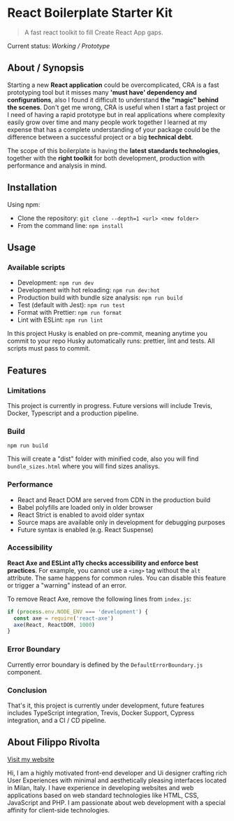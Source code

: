 # React Boilerplate Starter Kit

> A fast react toolkit to fill Create React App gaps.

Current status: _Working / Prototype_

## About / Synopsis

Starting a new **React application** could be overcomplicated, CRA is a fast prototyping tool but it misses many **'must have' dependency and configurations**, also I found it difficult to understand **the "magic" behind the scenes**. Don't get me wrong, CRA is useful when I start a fast project or I need of having a rapid prototype but in real applications where complexity easily grow over time and many people work together I learned at my expense that has a complete understanding of your package could be the difference between a successful project or a big **technical debt**.

The scope of this boilerplate is having the **latest standards technologies**, together with the **right toolkit** for both development, production with performance and analysis in mind.

## Installation

Using npm:

- Clone the repository: `git clone --depth=1 <url> <new folder>`
- From the command line: `npm install`

## Usage

### Available scripts

- Development: `npm run dev`
- Development with hot reloading: `npm run dev:hot`
- Production build with bundle size analysis: `npm run build`
- Test (default with Jest): `npm run test`
- Format with Prettier: `npm run format`
- Lint with ESLint: `npm run lint`

In this project Husky is enabled on pre-commit, meaning anytime you commit to your repo Husky automatically runs: prettier, lint and tests. All scripts must pass to commit.

## Features

### Limitations

This project is currently in progress. Future versions will include Trevis, Docker, Typescript and a production pipeline.

### Build

    npm run build

This will create a "dist" folder with minified code, also you will find `bundle_sizes.html` where you will find sizes analisys.

### Performance

- React and React DOM are served from CDN in the production build
- Babel polyfills are loaded only in older browser
- React Strict is enabled to avoid older syntax
- Source maps are available only in development for debugging purposes
- Future syntax is enabled (e.g. React Suspense)

### Accessibility

**React Axe and ESLint a11y checks accessibility and enforce best practices**. For example, you cannot use a `<img>` tag without the `alt` attribute. The same happens for common rules. You can disable this feature or trigger a "warning" instead of an error.

To remove React Axe, remove the following lines from `index.js`:

```javascript
if (process.env.NODE_ENV === 'development') {
  const axe = require('react-axe')
  axe(React, ReactDOM, 1000)
}
```

### Error Boundary

Currently error boundary is defined by the `DefaultErrorBoundary.js` component.

### Conclusion

That's it, this project is currently under development, future features includes TypeScript integration, Trevis, Docker Support, Cypress integration, and a CI / CD pipeline.

## About Filippo Rivolta

[Visit my website](https://www.rivoltafilippo.com)

Hi, I am a highly motivated front-end developer and Ui designer crafting rich User Experiences with minimal and aesthetically pleasing interfaces located in Milan, Italy. I have experience in developing websites and web applications based on web standard technologies like HTML, CSS, JavaScript and PHP. I am passionate about web development with a special affinity for client-side technologies.
